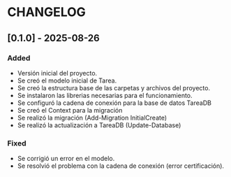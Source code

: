 ﻿# CHANGELOG

## [0.1.0] - 2025-08-26
### Added
- Versión inicial del proyecto.
- Se creó el modelo inicial de Tarea.
- Se creó la estructura base de las carpetas y archivos del proyecto.
- Se instalaron las librerias necesarias para el funcionamiento.
- Se configuró la cadena de conexión para la base de datos TareaDB
- Se creó el Context para la migración
- Se realizó la migración (Add-Migration InitialCreate)
- Se realizó la actualización a TareaDB (Update-Database)

### Fixed
- Se corrigió un error en el modelo.
- Se resolvió el problema con la cadena de conexión (error certificación).